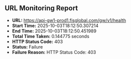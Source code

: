 ## URL Monitoring Report

- **URL:** https://api-gw1-prod1.fisglobal.com/gw/v1/health
- **Start Time:** 2025-10-03T18:12:50.307214
- **End Time:** 2025-10-03T18:12:50.451989
- **Total Time Taken:** 0.144775 seconds
- **HTTP Status Code:** 403
- **Status:** Failure
- **Failure Reason:** HTTP Status Code: 403
